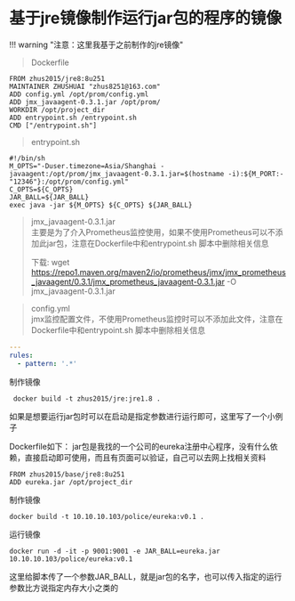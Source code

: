 # 基于jre镜像制作运行jar包的程序的镜像

!!! warning "注意：这里我基于之前制作的jre镜像"



>  Dockerfile

```shell
FROM zhus2015/jre8:8u251
MAINTAINER ZHUSHUAI "zhus8251@163.com"
ADD config.yml /opt/prom/config.yml
ADD jmx_javaagent-0.3.1.jar /opt/prom/
WORKDIR /opt/project_dir
ADD entrypoint.sh /entrypoint.sh
CMD ["/entrypoint.sh"]
```

> entrypoint.sh 

```shell
#!/bin/sh
M_OPTS="-Duser.timezone=Asia/Shanghai -javaagent:/opt/prom/jmx_javaagent-0.3.1.jar=$(hostname -i):${M_PORT:-"12346"}:/opt/prom/config.yml"
C_OPTS=${C_OPTS}
JAR_BALL=${JAR_BALL}
exec java -jar ${M_OPTS} ${C_OPTS} ${JAR_BALL}
```

> jmx_javaagent-0.3.1.jar  
> 主要是为了介入Prometheus监控使用，如果不使用Prometheus可以不添加此jar包，注意在Dockerfile中和entrypoint.sh 脚本中删除相关信息  
>
> 下载: wget https://repo1.maven.org/maven2/io/prometheus/jmx/jmx_prometheus_javaagent/0.3.1/jmx_prometheus_javaagent-0.3.1.jar -O jmx_javaagent-0.3.1.jar

> config.yml  
> jmx监控配置文件，不使用Prometheus监控时可以不添加此文件，注意在Dockerfile中和entrypoint.sh 脚本中删除相关信息  

```yml
---
rules:
  - pattern: '.*'
```



制作镜像

```
 docker build -t zhus2015/jre:jre1.8 .
```



如果是想要运行jar包时可以在启动是指定参数进行运行即可，这里写了一个小例子

Dockerfile如下：   jar包是我找的一个公司的eureka注册中心程序，没有什么依赖，直接启动即可使用，而且有页面可以验证，自己可以去网上找相关资料

```shell
FROM zhus2015/base/jre8:8u251
ADD eureka.jar /opt/project_dir
```



制作镜像

```
docker build -t 10.10.10.103/police/eureka:v0.1 .
```



运行镜像

```
docker run -d -it -p 9001:9001 -e JAR_BALL=eureka.jar 10.10.10.103/police/eureka:v0.1
```

这里给脚本传了一个参数JAR_BALL，就是jar包的名字，也可以传入指定的运行参数比方说指定内存大小之类的